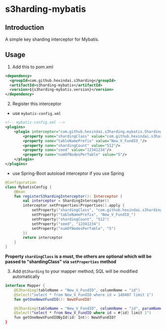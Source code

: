 s3harding-mybatis
===

## Introduction

A simple key sharding interceptor for Mybatis. 

## Usage

1. Add this to pom.xml

```xml
<dependency>
  <groupId>com.github.hexindai.s3harding</groupId>
  <artifactId>s3harding-mybatis</artifactId>
  <version>${s3harding-mybatis.version}</version>
</dependency>
```

2. Register this interceptor

  * use `mybatis-config.xml`

```xml
<!-- mybatis-config.xml -->
<plugins>
    <plugin interceptor="com.github.hexindai.s3harding.mybatis.ShardingInterceptor">
        <property name="shardingClass" value="com.github.hexindai.s3harding.core.MurmurHashSharding"/>
        <property name="tableNamePrefix" value="New_V_FundIO_"/>
        <property name="shardingCount" value="512"/>
        <property name="seed" value="12341234"/>
        <property name="numOfNodesPerTable" value="5"/>
    </plugin>
</plugins>
```

  * use Spring-Boot autoload interceptor if you use Spring

```kotlin
@Configuration
class MybatisConfig {
    @Bean
    fun registerS3hardingInterceptor(): Interceptor {
        val interceptor = ShardingInterceptor()
        interceptor.setProperties(Properties().apply {
            setProperty("shardingClass", "com.github.hexindai.s3harding.core.MurmurHashSharding")
            setProperty("tableNamePrefix", "New_V_FundIO_")
            setProperty("shardingCount", "512")
            setProperty("seed", "12341234")
            setProperty("numOfNodesPerTable", "5")
        })
        return interceptor
    }
}
```

**Property `shardingClass` is a must, the others are optional which will be passed to "shardingClass" via `setProperties` method**

3. Add `@S3harding` to your mapper method, SQL will be modified automatically

```kotlin
interface Mapper {
    @S3harding(tableName = "New_V_FundIO", columnName = "id")
    @Select("select * from New_V_FundIO where id = 148407 limit 1")
    fun getOneNewVFundIO(): NewVFundIO?

    @S3harding(tableName = "New_V_FundIO", columnName = "id", paramName = "id")
    @Select("select * from New_V_FundIO where id = #{id} limit 1")
    fun getOneNewVFundIOById(id: Int): NewVFundIO?
}
```